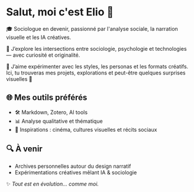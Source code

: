 # Salut, moi c'est Elio 👋

🎓 Sociologue en devenir, passionné par l'analyse sociale, la narration visuelle et les IA créatives.

🧠 J’explore les intersections entre sociologie, psychologie et technologies — avec curiosité et originalité.

🎨 J’aime expérimenter avec les styles, les personas et les formats créatifs. Ici, tu trouveras mes projets, explorations et peut-être quelques surprises visuelles 👀

## 🌐 Mes outils préférés
- 🛠️ Markdown, Zotero, AI tools
- 📊 Analyse qualitative et thématique
- 🎥 Inspirations : cinéma, cultures visuelles et récits sociaux

## 🔍 À venir
- Archives personnelles autour du design narratif
- Expérimentations créatives mêlant IA & sociologie

✨ _Tout est en évolution... comme moi._
